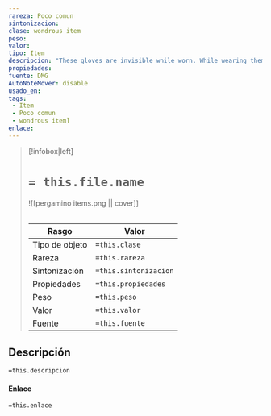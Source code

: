 ```yaml
---
rareza: Poco comun
sintonizacion: 
clase: wondrous item
peso: 
valor: 
tipo: Item
descripcion: "These gloves are invisible while worn. While wearing them, you gain a +5 bonus to Dexterity (Sleight of Hand) checks and Dexterity checks made to pick locks."
propiedades: 
fuente: DMG
AutoNoteMover: disable
usado_en:  
tags: 
 - Item
 - Poco comun
 - wondrous item]
enlace: 
---
```


> [!infobox|left]
>  # `= this.file.name`
> ![[pergamino items.png || cover]]
> ######   
> |Rasgo | Valor |
> | --- | --- |
> | Tipo de objeto| `=this.clase`|
>  | Rareza| `=this.rareza`|
> | Sintonización | `=this.sintonizacion` |
> | Propiedades | `=this.propiedades` |
>  | Peso | `=this.peso` |
> | Valor | `=this.valor` |
> | Fuente | `=this.fuente` |


## Descripción
`=this.descripcion`

#### Enlace
`=this.enlace`